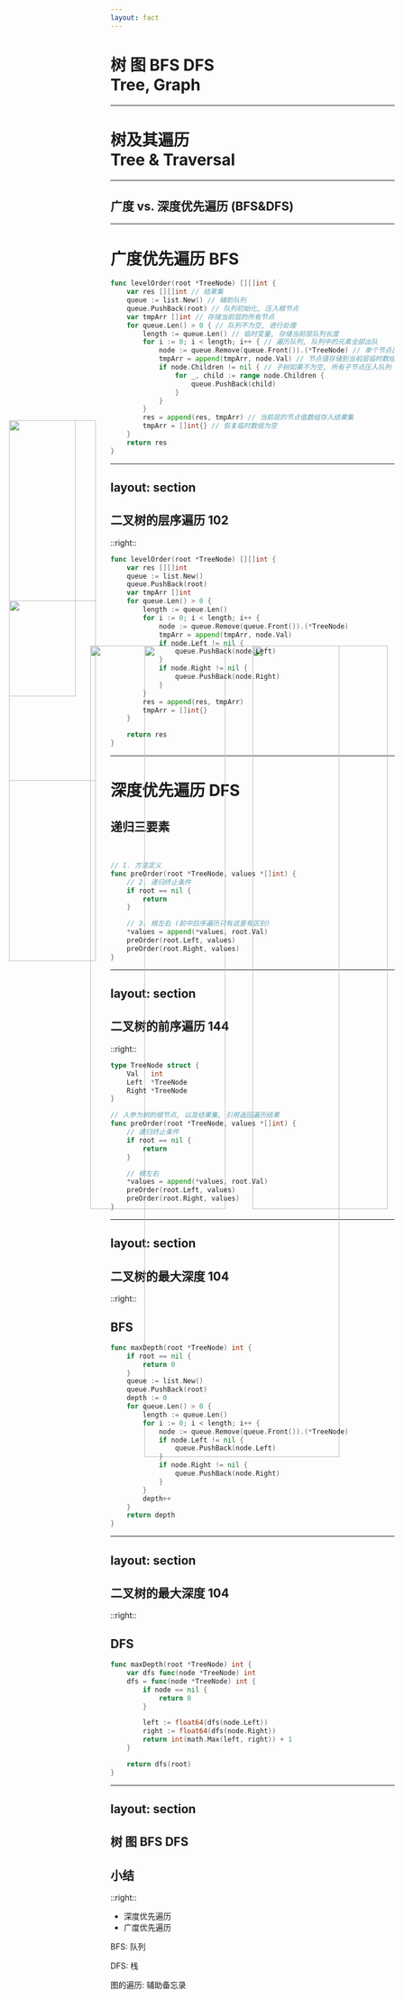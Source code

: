 ```yaml
---
layout: fact
---
```


# 树 图 BFS DFS <br> Tree, Graph

---

# 树及其遍历 <br> Tree & Traversal

<img src="https://picgo-1253542015.cos.ap-guangzhou.myqcloud.com/uPic/binary_tree.png" style="height:60%;position:absolute;top:30%;left:30%" class="rounded shadow" />

---

## 广度 vs. 深度优先遍历 (BFS&DFS)

<img v-click-hide src="https://picgo-1253542015.cos.ap-guangzhou.myqcloud.com/uPic/BFS&DFS.png" style="height:50%;position:absolute;top:30%;left:20%" class="rounded shadow" />
<img v-click='1' src="https://picgo-1253542015.cos.ap-guangzhou.myqcloud.com/uPic/BFS.gif" style="height:50%;position:absolute;top:30%;left:20%" class="rounded shadow" />
<img v-click='2' src="https://picgo-1253542015.cos.ap-guangzhou.myqcloud.com/uPic/DFS.gif" style="height:50%;position:absolute;top:30%;left:50%" class="rounded shadow" />

---

# 广度优先遍历 BFS

```go {all|3|4|7-9,16|11-15|6,19|all}
func levelOrder(root *TreeNode) [][]int {
    var res [][]int // 结果集
    queue := list.New() // 辅助队列
    queue.PushBack(root) // 队列初始化, 压入根节点
    var tmpArr []int // 存储当前层的所有节点
    for queue.Len() > 0 { // 队列不为空, 进行处理
        length := queue.Len() // 临时变量, 存储当前层队列长度
        for i := 0; i < length; i++ { // 遍历队列, 队列中的元素全部出队
            node := queue.Remove(queue.Front()).(*TreeNode) // 单个节点出队
            tmpArr = append(tmpArr, node.Val) // 节点值存储到当前层临时数组中
            if node.Children != nil { // 子树如果不为空, 所有子节点压入队列
                for _, child := range node.Children {
                    queue.PushBack(child)
                }
            }
        }
        res = append(res, tmpArr) // 当前层的节点值数组存入结果集
        tmpArr = []int{} // 恢复临时数组为空
    }
    return res
}
```

---
layout: section
---

## 二叉树的层序遍历 102

<img src="https://picgo-1253542015.cos.ap-guangzhou.myqcloud.com/uPic/102.png" style="width:40%;position:absolute;top:20%;left:5%" class="rounded shadow" />

::right::

```go {all|11-16|all}
func levelOrder(root *TreeNode) [][]int {
    var res [][]int
    queue := list.New()
    queue.PushBack(root)
    var tmpArr []int
    for queue.Len() > 0 {
        length := queue.Len()
        for i := 0; i < length; i++ {
            node := queue.Remove(queue.Front()).(*TreeNode)
            tmpArr = append(tmpArr, node.Val)
            if node.Left != nil {
                queue.PushBack(node.Left)
            }
            if node.Right != nil {
                queue.PushBack(node.Right)
            }
        }
        res = append(res, tmpArr)
        tmpArr = []int{}
    }

    return res
}
```

---

# 深度优先遍历 DFS

## 递归三要素

<br>

```go {all|1-2|3-6|8-11|all}
// 1. 方法定义
func preOrder(root *TreeNode, values *[]int) {
    // 2. 递归终止条件
    if root == nil {
        return
    }

    // 3. 根左右 (前中后序遍历只有这里有区别)
    *values = append(*values, root.Val)
    preOrder(root.Left, values)
    preOrder(root.Right, values)
}
```

---
layout: section
---

## 二叉树的前序遍历 144

<img src="https://picgo-1253542015.cos.ap-guangzhou.myqcloud.com/uPic/144.png" style="width:40%;position:absolute;top:28%;left:5%" class="rounded shadow" />

::right::

```go {all|7-8|9-12|14-17|all}
type TreeNode struct {
    Val   int
    Left  *TreeNode
    Right *TreeNode
}

// 入参为树的根节点, 以及结果集, 引用返回遍历结果
func preOrder(root *TreeNode, values *[]int) {
    // 递归终止条件
    if root == nil {
        return
    }

    // 根左右
    *values = append(*values, root.Val)
    preOrder(root.Left, values)
    preOrder(root.Right, values)
}
```

---
layout: section
---

## 二叉树的最大深度 104

<img src="https://picgo-1253542015.cos.ap-guangzhou.myqcloud.com/uPic/104.png" style="width:35%;position:absolute;top:20%;left:5%" class="rounded shadow" />

::right::

## BFS

<v-click>

```go {all|7|10,18|19|all}
func maxDepth(root *TreeNode) int {
    if root == nil {
        return 0
    }
    queue := list.New()
    queue.PushBack(root)
    depth := 0
    for queue.Len() > 0 {
        length := queue.Len()
        for i := 0; i < length; i++ {
            node := queue.Remove(queue.Front()).(*TreeNode)
            if node.Left != nil {
                queue.PushBack(node.Left)
            }
            if node.Right != nil {
                queue.PushBack(node.Right)
            }
        }
        depth++
    }
    return depth
}
```

</v-click>

---
layout: section
---

## 二叉树的最大深度 104

<img src="https://picgo-1253542015.cos.ap-guangzhou.myqcloud.com/uPic/104.png" style="width:35%;position:absolute;top:20%;left:5%" class="rounded shadow" />

::right::

## DFS

<v-click>

```go {all|3|4-6|8-10|all}
func maxDepth(root *TreeNode) int {
    var dfs func(node *TreeNode) int
    dfs = func(node *TreeNode) int {
        if node == nil {
            return 0
        }

        left := float64(dfs(node.Left))
        right := float64(dfs(node.Right))
        return int(math.Max(left, right)) + 1
    }

    return dfs(root)
}
```

</v-click>

---
layout: section
---

## 树 图 BFS DFS

## 小结

::right::

- 深度优先遍历
- 广度优先遍历

BFS: 队列

DFS: 栈

图的遍历: 辅助备忘录
